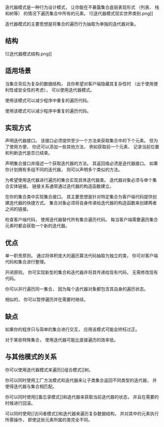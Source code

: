 迭代器模式是一种行为设计模式， 让你能在不暴露集合底层表现形式 （列表、 栈和树等） 的情况下遍历集合中所有的元素。
![[迭代器模式现实世界类别.png]]

迭代器模式的主要思想是将集合的遍历行为抽取为单独的迭代器对象。

## 结构

![[迭代器模式结构.png]]

## 适用场景
当集合背后为复杂的数据结构， 且你希望对客户端隐藏其复杂性时 （出于使用便利性或安全性的考虑）， 可以使用迭代器模式。

使用该模式可以减少程序中重复的遍历代码。

使用该模式可以减少程序中重复的遍历代码。
## 实现方式
声明迭代器接口。 该接口必须提供至少一个方法来获取集合中的下个元素。 但为了使用方便， 你还可以添加一些其他方法， 例如获取前一个元素、 记录当前位置和判断迭代是否已结束。

声明集合接口并描述一个获取迭代器的方法。 其返回值必须是迭代器接口。 如果你计划拥有多组不同的迭代器， 则可以声明多个类似的方法。

为希望使用迭代器进行遍历的集合实现具体迭代器类。 迭代器对象必须与单个集合实体链接。 链接关系通常通过迭代器的构造函数建立。

在你的集合类中实现集合接口。 其主要思想是针对特定集合为客户端代码提供创建迭代器的快捷方式。 集合对象必须将自身传递给迭代器的构造函数来创建两者之间的链接。

检查客户端代码， 使用迭代器替代所有集合遍历代码。 每当客户端需要遍历集合元素时都会获取一个新的迭代器。
## 优点
单一职责原则。 通过将体积庞大的遍历算法代码抽取为独立的类， 你可对客户端代码和集合进行整理。

开闭原则。 你可实现新型的集合和迭代器并将其传递给现有代码， 无需修改现有代码。

你可以并行遍历同一集合， 因为每个迭代器对象都包含其自身的遍历状态。

相似的， 你可以暂停遍历并在需要时继续。
## 缺点
如果你的程序只与简单的集合进行交互， 应用该模式可能会矫枉过正。

对于某些特殊集合， 使用迭代器可能比直接遍历的效率低。
## 与其他模式的关系
你可以使用迭代器模式来遍历[[组合模式]]树。

你可以同时使用工厂方法模式和迭代器来让子类集合返回不同类型的迭代器， 并使得迭代器与集合相匹配。

你可以同时使用[[备忘录模式]]和迭代器来获取当前迭代器的状态， 并且在需要的时候进行回滚。

可以同时使用[[访问者模式]]和迭代器来遍历复杂数据结构， 并对其中的元素执行所需操作， 即使这些元素所属的类完全不同。